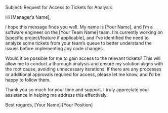 Subject: Request for Access to Tickets for Analysis

Hi [Manager’s Name],

I hope this message finds you well. My name is [Your Name], and I’m a software engineer on the [Your Team Name] team. I’m currently working on [specific project/feature if applicable], and I’ve identified the need to analyze some tickets from your team’s queue to better understand the issues before implementing any code changes.

Would it be possible for me to gain access to the relevant tickets? This will allow me to conduct a thorough analysis and ensure my solution aligns with the root cause, avoiding unnecessary iterations. If there are any processes or additional approvals required for access, please let me know, and I’d be happy to follow them.

Thank you so much for your time and support. I truly appreciate your assistance in helping me address this effectively.

Best regards,
[Your Name]
[Your Position]